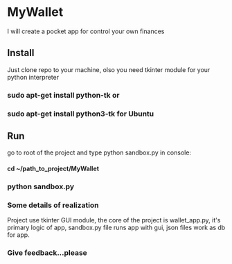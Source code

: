# MyWallet
I will create a pocket app for control your own finances

## Install
Just clone repo to your machine, olso you need tkinter module for your python interpreter

###   sudo apt-get install python-tk or 
###   sudo apt-get install python3-tk  for Ubuntu

## Run
go to root of the project and type python sandbox.py in console:

#### cd ~/path_to_project/MyWallet
### python sandbox.py


### Some details of realization

Project use tkinter GUI module, the core of the project is wallet_app.py, it's primary logic of app, sandbox.py file runs app with gui, json files work as db for app. 

### Give feedback...please
